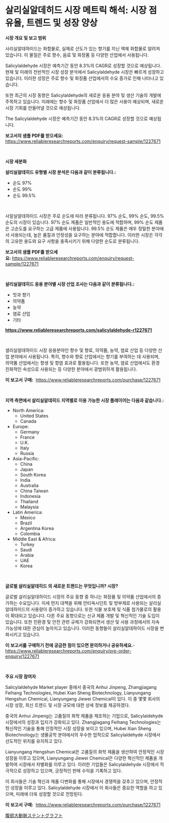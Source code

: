 <p><h1>살리실알데히드 시장 메트릭 해석: 시장 점유율, 트렌드 및 성장 양상</h1></p><p><strong>시장 개요 및 보고 범위</strong></p>
<p><p>사리실알데하이드는 화합물로, 실제로 산도가 있는 향기를 지닌 액체 화합물로 알려져 있습니다. 이 물질은 주로 향수, 음료 및 화장품 등 다양한 산업에서 사용됩니다. </p><p>Salicylaldehyde 시장은 예측기간 동안 8.3%의 CAGR로 성장할 것으로 예상됩니다. 현재 및 미래의 전반적인 시장 성장 분석에서 Salicylaldehyde 시장은 빠르게 성장하고 있습니다. 이러한 성장은 주로 향수 및 화장품 산업에서의 수요 증가로 인해 나타나고 있습니다. </p><p>또한 최근의 시장 동향은 Salicylaldehyde의 새로운 응용 분야 및 생산 기술의 개발에 주목하고 있습니다. 미래에는 향수 및 화장품 산업에서 더 많은 사용이 예상되며, 새로운 시장 기회를 만들어낼 것으로 예상됩니다.</p><p>The Salicylaldehyde 시장은 예측기간 동안 8.3%의 CAGR로 성장할 것으로 예상됩니다.</p></p>
<p><strong>보고서의 샘플 PDF를 받으세요:</strong> <a href="https://www.reliableresearchreports.com/enquiry/request-sample/1227671">https://www.reliableresearchreports.com/enquiry/request-sample/1227671</a></p>
<p>&nbsp;</p>
<p><strong>시장 세분화</strong></p>
<p><strong>살리실알데히드 유형별 시장 분석은 다음과 같이 분류됩니다.:</strong></p>
<p><ul><li>순도 97%</li><li>순도 99%</li><li>순도 99.5%</li></ul></p>
<p>&nbsp;</p>
<p><p>사알실알데하이드 시장은 주로 순도에 따라 분류됩니다. 97% 순도, 99% 순도, 99.5% 순도의 시장이 있습니다. 97% 순도 제품은 일반적인 용도에 적합하며, 99% 순도 제품은 고순도를 요구하는 고급 제품에 사용됩니다. 99.5% 순도 제품은 매우 정밀한 분야에서 사용되는데, 높은 품질과 안정성을 요구하는 분야에 적합합니다. 이러한 시장은 각각의 고유한 용도와 요구 사항을 충족시키기 위해 다양한 순도로 분류됩니다.</p></p>
<p><strong>보고서의 샘플 PDF를 받으세요:</strong>&nbsp;<a href="https://www.reliableresearchreports.com/enquiry/request-sample/1227671">https://www.reliableresearchreports.com/enquiry/request-sample/1227671</a></p>
<p>&nbsp;</p>
<p><strong> 살리실알데히드 응용 분야별 시장 산업 조사는 다음과 같이 분류됩니다.:</strong></p>
<p><ul><li>맛과 향기</li><li>의약품</li><li>농약</li><li>염료 산업</li><li>기타</li></ul></p>
<p><strong><a href="https://www.reliableresearchreports.com/salicylaldehyde-r1227671">https://www.reliableresearchreports.com/salicylaldehyde-r1227671</a></strong></p>
<p>&nbsp;</p>
<p><p>샐리실알데하이드 시장 응용분야인 향수 및 향료, 의약품, 농약, 염료 산업 등 다양한 산업 분야에서 사용됩니다. 특히, 향수와 향료 산업에서는 향기를 부여하는 데 사용되며, 의약품 산업에서는 항생 및 항염 효과로 활용됩니다. 또한 농약, 염료 산업에서도 환경 친화적인 속성으로 사용되는 등 다양한 분야에서 광범위하게 활용됩니다.</p></p>
<p><strong>이 보고서 구매:</strong>&nbsp; <a href="https://www.reliableresearchreports.com/purchase/1227671">https://www.reliableresearchreports.com/purchase/1227671</a></p>
<p>&nbsp;</p>
<p><strong>지역 측면에서 살리실알데히드 지역별로 이용 가능한 시장 플레이어는 다음과 같습니다.:</strong></p>
<p><ul>
    <li>
        North America:
        <ul>
            <li>United States</li>
            <li>Canada</li>
        </ul>
    </li>
    <li>
        Europe:
        <ul>
            <li>Germany</li>
            <li>France</li>
            <li>U.K.</li>
            <li>Italy</li>
            <li>Russia</li>
        </ul>
    </li>
    <li>
        Asia-Pacific:
        <ul>
            <li>China</li>
            <li>Japan</li>
            <li>South Korea</li>
            <li>India</li>
            <li>Australia</li>
            <li>China Taiwan</li>
            <li>Indonesia</li>
            <li>Thailand</li>
            <li>Malaysia</li>
        </ul>
    </li>
    <li>
        Latin America:
        <ul>
            <li>Mexico</li>
            <li>Brazil</li>
            <li>Argentina Korea</li>
            <li>Colombia</li>
        </ul>
    </li>
    <li>
        Middle East & Africa:
        <ul>
            <li>Turkey</li>
            <li>Saudi</li>
            <li>Arabia</li>
            <li>UAE</li>
            <li>Korea</li>
        </ul>
    </li>
    </ul></p>
<p>&nbsp;</p>
<p><strong>글로벌 살리실알데히드 의 새로운 트렌드는 무엇입니까? 시장?</strong></p>
<p><p>글로벌 살리실알데하이드 시장의 주요 동향 중 하나는 화장품 및 의약품 산업에서의 증가하는 수요입니다. 미세 먼지 대책을 위해 안티옥시던트 및 방부제로 사용되는 살리실알데하이드의 사용량이 증가하고 있습니다. 또한 식물 보호제 및 식품 첨가물로의 활용이 확대되고 있습니다. 다른 주요 동향으로는 신규 제품 개발 및 혁신적인 기술 도입이 있습니다. 또한 친환경 및 안전 관련 규제가 강화되면서 생산 및 사용 과정에서의 지속 가능성에 대한 관심이 높아지고 있습니다. 이러한 동향들이 살리실알데하이드 시장을 변화시키고 있습니다.</p></p>
<p><strong>이 보고서를 구매하기 전에 궁금한 점이 있으면 문의하거나 공유하세요.</strong>- <a href="https://www.reliableresearchreports.com/enquiry/pre-order-enquiry/1227671">https://www.reliableresearchreports.com/enquiry/pre-order-enquiry/1227671</a></p>
<p>&nbsp;</p>
<p><strong>주요 시장 참여자</strong></p>
<p><p>Salicylaldehyde Market player 중에서 중국의 Anhui Jinpeng, Zhangjiagang Feihang Technologies, Hubei Xian Sheng Biotechnology, Lianyungang Hengshun Chemical, Lianyungang Jiewei Chemical이 있다. 이 중 몇몇 회사의 시장 성장, 최신 트렌드 및 시장 규모에 대한 상세 정보를 제공하겠다.</p><p>중국의 Anhui Jinpeng는 고품질의 화학 제품을 제조하는 기업으로, Salicylaldehyde 시장에서의 성장과 입지가 강화되고 있다. Zhangjiagang Feihang Technologies는 혁신적인 기술을 통해 안정적인 시장 성장을 보이고 있으며, Hubei Xian Sheng Biotechnology는 생물공학 분야에서의 우수한 업적으로 Salicylaldehyde 시장에서 선도적인 위치를 유지하고 있다.</p><p>Lianyungang Hengshun Chemical은 고품질의 화학 제품을 생산하여 안정적인 시장 성장을 이루고 있으며, Lianyungang Jiewei Chemical은 다양한 혁신적인 제품을 개발하여 시장에서 차별화를 이루고 있다. 이러한 기업들은 Salicylaldehyde 시장에서 적극적으로 성장하고 있으며, 긍정적인 판매 수익을 기록하고 있다.</p><p>이 회사들은 기술 혁신과 제품 다변화를 통해 시장에서 경쟁력을 갖추고 있으며, 안정적인 성장을 이루고 있다. Salicylaldehyde 시장에서 이 회사들은 중요한 역할을 하고 있으며, 미래에 더욱 성장할 것으로 전망된다.</p></p>
<p><strong>이 보고서 구매:</strong>&nbsp;&nbsp;<a href="https://www.reliableresearchreports.com/purchase/1227671">https://www.reliableresearchreports.com/purchase/1227671</a></p>
<p><p><a href="https://github.com/ksxzwxabcuynh011/Market-Research-Report-List-1/blob/main/674487329326.md">腹部大動脈ステントグラフト</a></p></p>